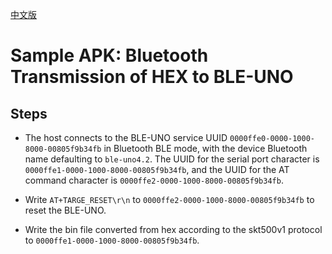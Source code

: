 [中文版](README_CN.md)

# Sample APK: Bluetooth Transmission of HEX to BLE-UNO

## Steps

- The host connects to the BLE-UNO service UUID `0000ffe0-0000-1000-8000-00805f9b34fb` in Bluetooth BLE mode, with the device Bluetooth name defaulting to `ble-uno4.2`. The UUID for the serial port character is `0000ffe1-0000-1000-8000-00805f9b34fb`, and the UUID for the AT command character is `0000ffe2-0000-1000-8000-00805f9b34fb`.

- Write `AT+TARGE_RESET\r\n` to `0000ffe2-0000-1000-8000-00805f9b34fb` to reset the BLE-UNO.

- Write the bin file converted from hex according to the skt500v1 protocol to `0000ffe1-0000-1000-8000-00805f9b34fb`.
